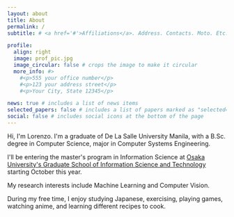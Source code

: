 ```yaml
---
layout: about
title: About
permalink: /
subtitle: # <a href='#'>Affiliations</a>. Address. Contacts. Moto. Etc.

profile:
  align: right
  image: prof_pic.jpg
  image_circular: false # crops the image to make it circular
  more_info: #>
    #<p>555 your office number</p>
    #<p>123 your address street</p>
    #<p>Your City, State 12345</p>

news: true # includes a list of news items
selected_papers: false # includes a list of papers marked as "selected={true}"
social: false # includes social icons at the bottom of the page
---
```


Hi, I'm Lorenzo. I'm a graduate of De La Salle University Manila, with a B.Sc. degree in Computer Science, major in Computer Systems Engineering. 

I'll be entering the master's program in Information Science at [Osaka University's Graduate School of Information Science and Technology](https://www.ist.osaka-u.ac.jp/english/) starting October this year.  

My research interests include Machine Learning and Computer Vision.

During my free time, I enjoy studying Japanese, exercising, playing games, watching anime, and learning different recipes to cook.